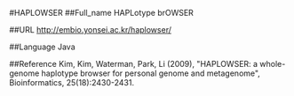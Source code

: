 #HAPLOWSER
##Full_name
HAPLotype brOWSER

##URL
http://embio.yonsei.ac.kr/haplowser/

##Language
Java

##Reference
Kim, Kim, Waterman, Park, Li (2009), "HAPLOWSER: a whole-genome haplotype browser for personal genome and metagenome", Bioinformatics, 25(18):2430-2431.

